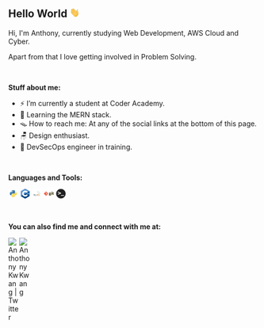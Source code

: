 
## Hello World <img src="https://raw.githubusercontent.com/ABSphreak/ABSphreak/master/gifs/Hi.gif" width="20px" height="20px"/>


Hi, I'm Anthony, currently studying Web Development, AWS Cloud and Cyber.

Apart from that I love getting involved in Problem Solving.

<br/>

**Stuff about me:**

- ⚡️ I’m currently a student at Coder Academy.
- 🗿 Learning the MERN stack.
- 🪤 How to reach me: At any of the social links at the bottom of this page.
- 🪑 Design enthusiast.
- 🎱 DevSecOps engineer in training.

<br />

**Languages and Tools:**


<code><img height="20" src="https://raw.githubusercontent.com/github/explore/80688e429a7d4ef2fca1e82350fe8e3517d3494d/topics/python/python.png"></code>
<code><img height="20" src="https://raw.githubusercontent.com/github/explore/80688e429a7d4ef2fca1e82350fe8e3517d3494d/topics/cpp/cpp.png"></code>
<code><img height="20" src="https://raw.githubusercontent.com/github/explore/80688e429a7d4ef2fca1e82350fe8e3517d3494d/topics/mysql/mysql.png"></code>
<code><img height="20" src="https://raw.githubusercontent.com/github/explore/80688e429a7d4ef2fca1e82350fe8e3517d3494d/topics/git/git.png"></code>
<code><img height="20" src="https://raw.githubusercontent.com/github/explore/80688e429a7d4ef2fca1e82350fe8e3517d3494d/topics/terminal/terminal.png"></code>

<br />

**You can also find me and connect with me at:**

<a href="https://twitter.com/anthonykwang">
<img align="left" alt="Anthony Kwang | Twitter" width="22px" src="https://img.icons8.com/color/48/000000/twitter--v2.png" />
</a>
<a href="https://www.linkedin.com/in/anthony-k-a723191aa/">
<img align="left" alt="Anthony Kwang" width="22px" src="https://img.icons8.com/fluent/48/000000/linkedin.png" />
</a>


